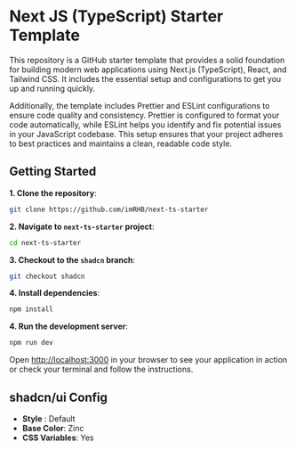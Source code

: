 # Next JS (TypeScript) Starter Template

This repository is a GitHub starter template that provides a solid foundation for building modern web applications using Next.js (TypeScript), React, and Tailwind CSS. It includes the essential setup and configurations to get you up and running quickly.

Additionally, the template includes Prettier and ESLint configurations to ensure code quality and consistency. Prettier is configured to format your code automatically, while ESLint helps you identify and fix potential issues in your JavaScript codebase. This setup ensures that your project adheres to best practices and maintains a clean, readable code style.

## Getting Started

**1. Clone the repository**:

```bash
git clone https://github.com/imRHB/next-ts-starter
```

**2. Navigate to `next-ts-starter` project**:

```bash
cd next-ts-starter
```

**3. Checkout to the `shadcn` branch**:

```bash
git checkout shadcn
```

**4. Install dependencies**:

```bash
npm install
```

**4. Run the development server**:

```bash
npm run dev
```

Open [http://localhost:3000](http://localhost:3000) in your browser to see your application in action or check your terminal and follow the instructions.

## shadcn/ui Config

-   **Style** : Default
-   **Base Color**: Zinc
-   **CSS Variables**: Yes
